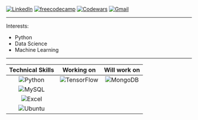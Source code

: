 [![LinkedIn](https://user-images.githubusercontent.com/95504963/158077464-634cc024-9ca3-4503-9721-f5e21987a028.png)](https://www.linkedin.com/in/nikos-bounatsos)
[![freecodecamp](https://user-images.githubusercontent.com/95504963/158078581-543aab80-b7b9-4ff4-a21f-4ea3b450005b.png)](https://www.freecodecamp.org/niko_boun)
[![Codewars](https://user-images.githubusercontent.com/95504963/158077599-96389e08-7eb4-4e31-a3e7-871ef6bd741a.png)](https://www.codewars.com/users/Nick-Bounatsos)
[![Gmail](https://user-images.githubusercontent.com/95504963/158077560-5592dd1d-b417-4231-bd15-02239eeb4a48.png)](nikos.bounatsos@gmail.com)

___
Interests:
- Python
- Data Science
- Machine Learning

___
| Technical Skills | Working on | Will work on |
| :--: | :--: | :--: |
| ![Python](https://user-images.githubusercontent.com/95504963/158077657-19e0e9c5-5db8-436b-98aa-312e759fd8cd.png) | ![TensorFlow](https://user-images.githubusercontent.com/95504963/158077901-01d58f4f-bdc6-47cd-a8bd-863d320fa168.png) | ![MongoDB](https://user-images.githubusercontent.com/95504963/158078333-b363bfb8-8a5d-49c4-8f0a-6667695bc875.png) |
| ![MySQL](https://user-images.githubusercontent.com/95504963/158077673-406c9981-47ad-45a4-a8c4-759f032bb1a8.png) |  |  |
| ![Excel](https://user-images.githubusercontent.com/95504963/158078044-2d64e1ad-3a60-4040-9183-b683639399e3.png) |  |  |
| ![Ubuntu](https://user-images.githubusercontent.com/95504963/158078112-4010f44b-421f-430e-a805-71a9d0120e5a.png)|  |  |
